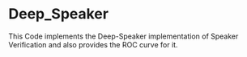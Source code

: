 # Deep_Speaker
This Code implements the Deep-Speaker implementation of Speaker Verification and also provides the ROC curve for it.
